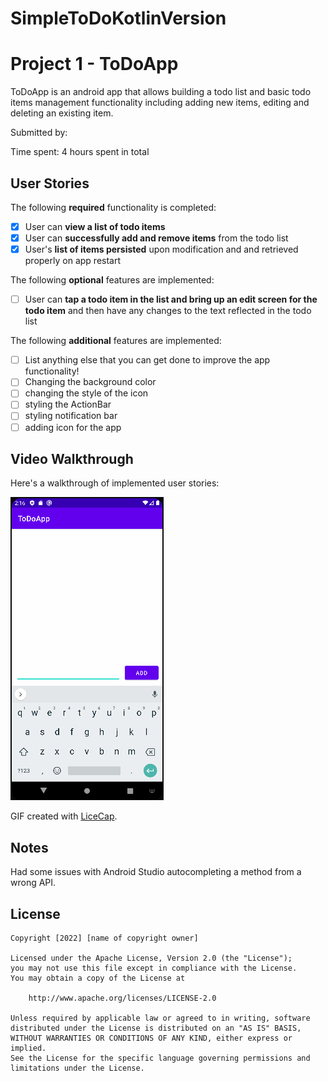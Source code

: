 # SimpleToDoKotlinVersion

# Project 1 - ToDoApp

ToDoApp is an android app that allows building a todo list and basic todo items management functionality including adding new items, editing and deleting an existing item.

Submitted by:

Time spent: 4 hours spent in total

## User Stories

The following **required** functionality is completed:

* [x] User can **view a list of todo items**
* [x] User can **successfully add and remove items** from the todo list
* [x] User's **list of items persisted** upon modification and and retrieved properly on app restart

The following **optional** features are implemented:

* [ ] User can **tap a todo item in the list and bring up an edit screen for the todo item** and then have any changes to the text reflected in the todo list

The following **additional** features are implemented:

* [ ] List anything else that you can get done to improve the app functionality!
* [ ] Changing the background color
* [ ] changing the style of the icon
* [ ] styling the ActionBar
* [ ] styling notification bar
* [ ] adding icon for the app

## Video Walkthrough

Here's a walkthrough of implemented user stories:

![](https://github.com/kavine24/ToDoApp/blob/master/ToDoAppGif.gif)

GIF created with [LiceCap](http://www.cockos.com/licecap/).

## Notes

Had some issues with Android Studio autocompleting a method from a wrong API.

## License

    Copyright [2022] [name of copyright owner]

    Licensed under the Apache License, Version 2.0 (the "License");
    you may not use this file except in compliance with the License.
    You may obtain a copy of the License at

        http://www.apache.org/licenses/LICENSE-2.0

    Unless required by applicable law or agreed to in writing, software
    distributed under the License is distributed on an "AS IS" BASIS,
    WITHOUT WARRANTIES OR CONDITIONS OF ANY KIND, either express or implied.
    See the License for the specific language governing permissions and
    limitations under the License.
